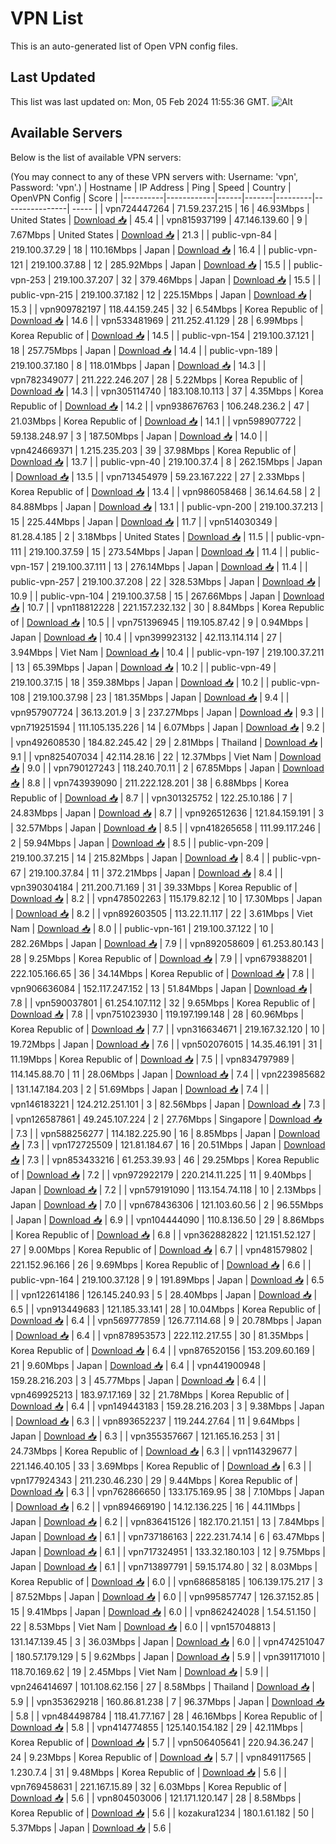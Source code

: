 # VPN List

This is an auto-generated list of Open VPN config files.

## Last Updated

This list was last updated on: Mon, 05 Feb 2024 11:55:36 GMT.
![Alt](https://repobeats.axiom.co/api/embed/186b98318ef1479477931607c1ad7d823f12451f.svg "Repobeats analytics image")

## Available Servers

Below is the list of available VPN servers:

(You may connect to any of these VPN servers with: Username: 'vpn', Password: 'vpn'.)
| Hostname | IP Address | Ping | Speed | Country | OpenVPN Config | Score |
|----------|------------|------|-------|---------|----------------| ----- |
| vpn724447264 | 71.59.237.215 | 16 | 46.93Mbps | United States | [Download 📥](./configs/server_0_US.ovpn) | 45.4 |
| vpn815937199 | 47.146.139.60 | 9 | 7.67Mbps | United States | [Download 📥](./configs/server_1_US.ovpn) | 21.3 |
| public-vpn-84 | 219.100.37.29 | 18 | 110.16Mbps | Japan | [Download 📥](./configs/server_2_JP.ovpn) | 16.4 |
| public-vpn-121 | 219.100.37.88 | 12 | 285.92Mbps | Japan | [Download 📥](./configs/server_3_JP.ovpn) | 15.5 |
| public-vpn-253 | 219.100.37.207 | 32 | 379.46Mbps | Japan | [Download 📥](./configs/server_4_JP.ovpn) | 15.5 |
| public-vpn-215 | 219.100.37.182 | 12 | 225.15Mbps | Japan | [Download 📥](./configs/server_5_JP.ovpn) | 15.3 |
| vpn909782197 | 118.44.159.245 | 32 | 6.54Mbps | Korea Republic of | [Download 📥](./configs/server_6_KR.ovpn) | 14.6 |
| vpn533481969 | 211.252.41.129 | 28 | 6.99Mbps | Korea Republic of | [Download 📥](./configs/server_7_KR.ovpn) | 14.5 |
| public-vpn-154 | 219.100.37.121 | 18 | 257.75Mbps | Japan | [Download 📥](./configs/server_8_JP.ovpn) | 14.4 |
| public-vpn-189 | 219.100.37.180 | 8 | 118.01Mbps | Japan | [Download 📥](./configs/server_9_JP.ovpn) | 14.3 |
| vpn782349077 | 211.222.246.207 | 28 | 5.22Mbps | Korea Republic of | [Download 📥](./configs/server_10_KR.ovpn) | 14.3 |
| vpn305114740 | 183.108.10.113 | 37 | 4.35Mbps | Korea Republic of | [Download 📥](./configs/server_11_KR.ovpn) | 14.2 |
| vpn938676763 | 106.248.236.2 | 47 | 21.03Mbps | Korea Republic of | [Download 📥](./configs/server_12_KR.ovpn) | 14.1 |
| vpn598907722 | 59.138.248.97 | 3 | 187.50Mbps | Japan | [Download 📥](./configs/server_13_JP.ovpn) | 14.0 |
| vpn424669371 | 1.215.235.203 | 39 | 37.98Mbps | Korea Republic of | [Download 📥](./configs/server_14_KR.ovpn) | 13.7 |
| public-vpn-40 | 219.100.37.4 | 8 | 262.15Mbps | Japan | [Download 📥](./configs/server_15_JP.ovpn) | 13.5 |
| vpn713454979 | 59.23.167.222 | 27 | 2.33Mbps | Korea Republic of | [Download 📥](./configs/server_16_KR.ovpn) | 13.4 |
| vpn986058468 | 36.14.64.58 | 2 | 84.88Mbps | Japan | [Download 📥](./configs/server_17_JP.ovpn) | 13.1 |
| public-vpn-200 | 219.100.37.213 | 15 | 225.44Mbps | Japan | [Download 📥](./configs/server_18_JP.ovpn) | 11.7 |
| vpn514030349 | 81.28.4.185 | 2 | 3.18Mbps | United States | [Download 📥](./configs/server_19_US.ovpn) | 11.5 |
| public-vpn-111 | 219.100.37.59 | 15 | 273.54Mbps | Japan | [Download 📥](./configs/server_20_JP.ovpn) | 11.4 |
| public-vpn-157 | 219.100.37.111 | 13 | 276.14Mbps | Japan | [Download 📥](./configs/server_21_JP.ovpn) | 11.4 |
| public-vpn-257 | 219.100.37.208 | 22 | 328.53Mbps | Japan | [Download 📥](./configs/server_22_JP.ovpn) | 10.9 |
| public-vpn-104 | 219.100.37.58 | 15 | 267.66Mbps | Japan | [Download 📥](./configs/server_23_JP.ovpn) | 10.7 |
| vpn118812228 | 221.157.232.132 | 30 | 8.84Mbps | Korea Republic of | [Download 📥](./configs/server_24_KR.ovpn) | 10.5 |
| vpn751396945 | 119.105.87.42 | 9 | 0.94Mbps | Japan | [Download 📥](./configs/server_25_JP.ovpn) | 10.4 |
| vpn399923132 | 42.113.114.114 | 27 | 3.94Mbps | Viet Nam | [Download 📥](./configs/server_26_VN.ovpn) | 10.4 |
| public-vpn-197 | 219.100.37.211 | 13 | 65.39Mbps | Japan | [Download 📥](./configs/server_27_JP.ovpn) | 10.2 |
| public-vpn-49 | 219.100.37.15 | 18 | 359.38Mbps | Japan | [Download 📥](./configs/server_28_JP.ovpn) | 10.2 |
| public-vpn-108 | 219.100.37.98 | 23 | 181.35Mbps | Japan | [Download 📥](./configs/server_29_JP.ovpn) | 9.4 |
| vpn957907724 | 36.13.201.9 | 3 | 237.27Mbps | Japan | [Download 📥](./configs/server_30_JP.ovpn) | 9.3 |
| vpn719251594 | 111.105.135.226 | 14 | 6.07Mbps | Japan | [Download 📥](./configs/server_31_JP.ovpn) | 9.2 |
| vpn492608530 | 184.82.245.42 | 29 | 2.81Mbps | Thailand | [Download 📥](./configs/server_32_TH.ovpn) | 9.1 |
| vpn825407034 | 42.114.28.16 | 22 | 12.37Mbps | Viet Nam | [Download 📥](./configs/server_33_VN.ovpn) | 9.0 |
| vpn790127243 | 118.240.70.11 | 2 | 67.85Mbps | Japan | [Download 📥](./configs/server_34_JP.ovpn) | 8.8 |
| vpn743939090 | 211.222.128.201 | 38 | 6.88Mbps | Korea Republic of | [Download 📥](./configs/server_35_KR.ovpn) | 8.7 |
| vpn301325752 | 122.25.10.186 | 7 | 24.83Mbps | Japan | [Download 📥](./configs/server_36_JP.ovpn) | 8.7 |
| vpn926512636 | 121.84.159.191 | 3 | 32.57Mbps | Japan | [Download 📥](./configs/server_37_JP.ovpn) | 8.5 |
| vpn418265658 | 111.99.117.246 | 2 | 59.94Mbps | Japan | [Download 📥](./configs/server_38_JP.ovpn) | 8.5 |
| public-vpn-209 | 219.100.37.215 | 14 | 215.82Mbps | Japan | [Download 📥](./configs/server_39_JP.ovpn) | 8.4 |
| public-vpn-67 | 219.100.37.84 | 11 | 372.21Mbps | Japan | [Download 📥](./configs/server_40_JP.ovpn) | 8.4 |
| vpn390304184 | 211.200.71.169 | 31 | 39.33Mbps | Korea Republic of | [Download 📥](./configs/server_41_KR.ovpn) | 8.2 |
| vpn478502263 | 115.179.82.12 | 10 | 17.30Mbps | Japan | [Download 📥](./configs/server_42_JP.ovpn) | 8.2 |
| vpn892603505 | 113.22.11.117 | 22 | 3.61Mbps | Viet Nam | [Download 📥](./configs/server_43_VN.ovpn) | 8.0 |
| public-vpn-161 | 219.100.37.122 | 10 | 282.26Mbps | Japan | [Download 📥](./configs/server_44_JP.ovpn) | 7.9 |
| vpn892058609 | 61.253.80.143 | 28 | 9.25Mbps | Korea Republic of | [Download 📥](./configs/server_45_KR.ovpn) | 7.9 |
| vpn679388201 | 222.105.166.65 | 36 | 34.14Mbps | Korea Republic of | [Download 📥](./configs/server_46_KR.ovpn) | 7.8 |
| vpn906636084 | 152.117.247.152 | 13 | 51.84Mbps | Japan | [Download 📥](./configs/server_47_JP.ovpn) | 7.8 |
| vpn590037801 | 61.254.107.112 | 32 | 9.65Mbps | Korea Republic of | [Download 📥](./configs/server_48_KR.ovpn) | 7.8 |
| vpn751023930 | 119.197.199.148 | 28 | 60.96Mbps | Korea Republic of | [Download 📥](./configs/server_49_KR.ovpn) | 7.7 |
| vpn316634671 | 219.167.32.120 | 10 | 19.72Mbps | Japan | [Download 📥](./configs/server_50_JP.ovpn) | 7.6 |
| vpn502076015 | 14.35.46.191 | 31 | 11.19Mbps | Korea Republic of | [Download 📥](./configs/server_51_KR.ovpn) | 7.5 |
| vpn834797989 | 114.145.88.70 | 11 | 28.06Mbps | Japan | [Download 📥](./configs/server_52_JP.ovpn) | 7.4 |
| vpn223985682 | 131.147.184.203 | 2 | 51.69Mbps | Japan | [Download 📥](./configs/server_53_JP.ovpn) | 7.4 |
| vpn146183221 | 124.212.251.101 | 3 | 82.56Mbps | Japan | [Download 📥](./configs/server_54_JP.ovpn) | 7.3 |
| vpn126587861 | 49.245.107.224 | 2 | 27.76Mbps | Singapore | [Download 📥](./configs/server_55_SG.ovpn) | 7.3 |
| vpn588256277 | 114.182.225.90 | 16 | 8.85Mbps | Japan | [Download 📥](./configs/server_56_JP.ovpn) | 7.3 |
| vpn172725509 | 121.81.184.67 | 16 | 20.51Mbps | Japan | [Download 📥](./configs/server_57_JP.ovpn) | 7.3 |
| vpn853433216 | 61.253.39.93 | 46 | 29.25Mbps | Korea Republic of | [Download 📥](./configs/server_58_KR.ovpn) | 7.2 |
| vpn972922179 | 220.214.11.225 | 11 | 9.40Mbps | Japan | [Download 📥](./configs/server_59_JP.ovpn) | 7.2 |
| vpn579191090 | 113.154.74.118 | 10 | 2.13Mbps | Japan | [Download 📥](./configs/server_60_JP.ovpn) | 7.0 |
| vpn678436306 | 121.103.60.56 | 2 | 96.55Mbps | Japan | [Download 📥](./configs/server_61_JP.ovpn) | 6.9 |
| vpn104444090 | 110.8.136.50 | 29 | 8.86Mbps | Korea Republic of | [Download 📥](./configs/server_62_KR.ovpn) | 6.8 |
| vpn362882822 | 121.151.52.127 | 27 | 9.00Mbps | Korea Republic of | [Download 📥](./configs/server_63_KR.ovpn) | 6.7 |
| vpn481579802 | 221.152.96.166 | 26 | 9.69Mbps | Korea Republic of | [Download 📥](./configs/server_64_KR.ovpn) | 6.6 |
| public-vpn-164 | 219.100.37.128 | 9 | 191.89Mbps | Japan | [Download 📥](./configs/server_65_JP.ovpn) | 6.5 |
| vpn122614186 | 126.145.240.93 | 5 | 28.40Mbps | Japan | [Download 📥](./configs/server_66_JP.ovpn) | 6.5 |
| vpn913449683 | 121.185.33.141 | 28 | 10.04Mbps | Korea Republic of | [Download 📥](./configs/server_67_KR.ovpn) | 6.4 |
| vpn569777859 | 126.77.114.68 | 9 | 20.78Mbps | Japan | [Download 📥](./configs/server_68_JP.ovpn) | 6.4 |
| vpn878953573 | 222.112.217.55 | 30 | 81.35Mbps | Korea Republic of | [Download 📥](./configs/server_69_KR.ovpn) | 6.4 |
| vpn876520156 | 153.209.60.169 | 21 | 9.60Mbps | Japan | [Download 📥](./configs/server_70_JP.ovpn) | 6.4 |
| vpn441900948 | 159.28.216.203 | 3 | 45.77Mbps | Japan | [Download 📥](./configs/server_71_JP.ovpn) | 6.4 |
| vpn469925213 | 183.97.17.169 | 32 | 21.78Mbps | Korea Republic of | [Download 📥](./configs/server_72_KR.ovpn) | 6.4 |
| vpn149443183 | 159.28.216.203 | 3 | 9.38Mbps | Japan | [Download 📥](./configs/server_73_JP.ovpn) | 6.3 |
| vpn893652237 | 119.244.27.64 | 11 | 9.64Mbps | Japan | [Download 📥](./configs/server_74_JP.ovpn) | 6.3 |
| vpn355357667 | 121.165.16.253 | 31 | 24.73Mbps | Korea Republic of | [Download 📥](./configs/server_75_KR.ovpn) | 6.3 |
| vpn114329677 | 221.146.40.105 | 33 | 3.69Mbps | Korea Republic of | [Download 📥](./configs/server_76_KR.ovpn) | 6.3 |
| vpn177924343 | 211.230.46.230 | 29 | 9.44Mbps | Korea Republic of | [Download 📥](./configs/server_77_KR.ovpn) | 6.3 |
| vpn762866650 | 133.175.169.95 | 38 | 7.10Mbps | Japan | [Download 📥](./configs/server_78_JP.ovpn) | 6.2 |
| vpn894669190 | 14.12.136.225 | 16 | 44.11Mbps | Japan | [Download 📥](./configs/server_79_JP.ovpn) | 6.2 |
| vpn836415126 | 182.170.21.151 | 13 | 7.84Mbps | Japan | [Download 📥](./configs/server_80_JP.ovpn) | 6.1 |
| vpn737186163 | 222.231.74.14 | 6 | 63.47Mbps | Japan | [Download 📥](./configs/server_81_JP.ovpn) | 6.1 |
| vpn717324951 | 133.32.180.103 | 12 | 9.75Mbps | Japan | [Download 📥](./configs/server_82_JP.ovpn) | 6.1 |
| vpn713897791 | 59.15.174.80 | 32 | 8.03Mbps | Korea Republic of | [Download 📥](./configs/server_83_KR.ovpn) | 6.0 |
| vpn686858185 | 106.139.175.217 | 3 | 87.52Mbps | Japan | [Download 📥](./configs/server_84_JP.ovpn) | 6.0 |
| vpn995857747 | 126.37.152.85 | 15 | 9.41Mbps | Japan | [Download 📥](./configs/server_85_JP.ovpn) | 6.0 |
| vpn862424028 | 1.54.51.150 | 22 | 8.53Mbps | Viet Nam | [Download 📥](./configs/server_86_VN.ovpn) | 6.0 |
| vpn157048813 | 131.147.139.45 | 3 | 36.03Mbps | Japan | [Download 📥](./configs/server_87_JP.ovpn) | 6.0 |
| vpn474251047 | 180.57.179.129 | 5 | 9.62Mbps | Japan | [Download 📥](./configs/server_88_JP.ovpn) | 5.9 |
| vpn391171010 | 118.70.169.62 | 19 | 2.45Mbps | Viet Nam | [Download 📥](./configs/server_89_VN.ovpn) | 5.9 |
| vpn246414697 | 101.108.62.156 | 27 | 8.58Mbps | Thailand | [Download 📥](./configs/server_90_TH.ovpn) | 5.9 |
| vpn353629218 | 160.86.81.238 | 7 | 96.37Mbps | Japan | [Download 📥](./configs/server_91_JP.ovpn) | 5.8 |
| vpn484498784 | 118.41.77.167 | 28 | 46.16Mbps | Korea Republic of | [Download 📥](./configs/server_92_KR.ovpn) | 5.8 |
| vpn414774855 | 125.140.154.182 | 29 | 42.11Mbps | Korea Republic of | [Download 📥](./configs/server_93_KR.ovpn) | 5.7 |
| vpn506405641 | 220.94.36.247 | 24 | 9.23Mbps | Korea Republic of | [Download 📥](./configs/server_94_KR.ovpn) | 5.7 |
| vpn849117565 | 1.230.7.4 | 31 | 9.48Mbps | Korea Republic of | [Download 📥](./configs/server_95_KR.ovpn) | 5.6 |
| vpn769458631 | 221.167.15.89 | 32 | 6.03Mbps | Korea Republic of | [Download 📥](./configs/server_96_KR.ovpn) | 5.6 |
| vpn804503006 | 121.171.120.147 | 28 | 8.58Mbps | Korea Republic of | [Download 📥](./configs/server_97_KR.ovpn) | 5.6 |
| kozakura1234 | 180.1.61.182 | 50 | 5.37Mbps | Japan | [Download 📥](./configs/server_98_JP.ovpn) | 5.6 |
